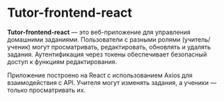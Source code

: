 # Tutor-frontend-react

**Tutor-frontend-react** — это веб-приложение для управления домашними заданиями. Пользователи с разными ролями (учитель/ученик) могут просматривать, редактировать, обновлять и удалять задания. Аутентификация через токены обеспечивает безопасный доступ к функциям редактирования.

Приложение построено на React с использованием Axios для взаимодействия с API. Учителя могут изменять задания, а ученики — только просматривать их.  
<br/>

